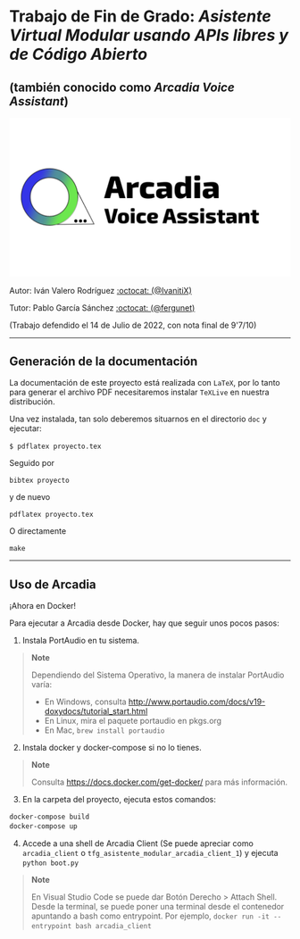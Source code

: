 # Trabajo de Fin de Grado: *Asistente Virtual Modular usando APIs libres y de Código Abierto* 
## (también conocido como *Arcadia Voice Assistant*)

![Logo](Proyecto.png)



Autor: Iván Valero Rodríguez [:octocat: (@IvanitiX)](https://github.com/IvanitiX)

Tutor: Pablo García Sánchez [:octocat: (@fergunet)](https://github.com/fergunet)

(Trabajo defendido el 14 de Julio de 2022, con nota final de 9'7/10)
___

## Generación de la documentación

La documentación de este proyecto está realizada con `LaTeX`, por lo
tanto para generar el archivo PDF necesitaremos instalar `TeXLive` en
nuestra distribución.

Una vez instalada, tan solo deberemos situarnos en el directorio `doc` y ejecutar:

`
$ pdflatex proyecto.tex
`

Seguido por

    bibtex proyecto
    
y de nuevo

    pdflatex proyecto.tex

O directamente

    make
    

---

## Uso de Arcadia

¡Ahora en Docker!

Para ejecutar a Arcadia desde Docker, hay que seguir unos pocos pasos:

1. Instala PortAudio en tu sistema.

> **Note**
>
> Dependiendo del Sistema Operativo, la manera de instalar PortAudio varía:
> - En Windows, consulta http://www.portaudio.com/docs/v19-doxydocs/tutorial_start.html
> - En Linux, mira el paquete portaudio en pkgs.org
> - En Mac, `brew install portaudio`

2. Instala docker y docker-compose si no lo tienes.

> **Note**
>
> Consulta https://docs.docker.com/get-docker/ para más información.

3. En la carpeta del proyecto, ejecuta estos comandos:

```bash
docker-compose build
docker-compose up
```

4. Accede a una shell de Arcadia Client (Se puede apreciar como `arcadia_client` o `tfg_asistente_modular_arcadia_client_1`) y ejecuta `python boot.py`

> **Note**
>
> En Visual Studio Code se puede dar Botón Derecho > Attach Shell.
> Desde la terminal, se puede poner una terminal desde el contenedor apuntando a bash como entrypoint.
> Por ejemplo, `docker run -it --entrypoint bash arcadia_client`
